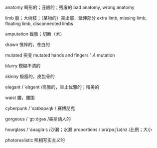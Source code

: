 
anatomy 畸形的；丑陋的；残废的
    bad anatomy, wrong anatomy

limb    肢；大树枝；（某物的）突出部，延伸部分
    extra limb, missing limb, floating limb, disconnected limbs

amputation 截肢；切断（术）

drawn
    憔悴的，苍白的

mutated 突变
    mutated hands and fingers 1.4
    mutation

blurry 模糊不清的


skinny 极瘦的，皮包骨的

elegant / ˈelɪɡənt /高雅的，举止优雅的；精美的

waist 腰，腰围

cyberpunk / ˈsaɪbəpʌŋk / 赛博朋克

gorgeous / ˈɡɔːdʒəs /美丽动人的

hourglass / ˈaʊəɡlɑːs /沙漏；水漏
proportions / prəˈpɔːʃ(ə)nz /比例；大小

photorealistic 照相写实主义的



